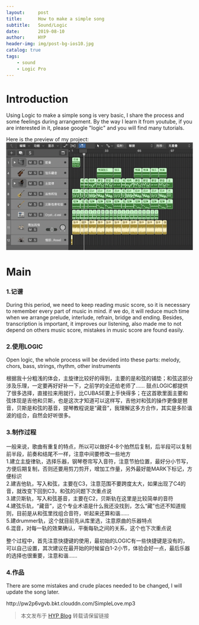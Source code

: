 ```yaml
---
layout:     post
title:      How to make a simple song
subtitle:   Sound/Logic
date:       2019-08-10
author:     HYP
header-img: img/post-bg-ios10.jpg
catalog: true
tags:
    - sound
    - Logic Pro
---
```


# Introduction

Using Logic to make a simple song is very basic, I share the process and some feelings during arrangement. By the way I learn it from youtube, if you are interested in it, please google "logic" and you will find many tutorials.

Here is the preview of my project:
![](https://raw.githubusercontent.com/yipinghan/yipinghan.github.io/master/img/logic面板.png)


# Main

### 1.记谱

During this period, we need to keep reading music score, so it is necessary to remember every part of music in mind. if we do, it will reduce much time when we arrange prelude, interlude, refrain, bridge and ending. Besides, transcription is important, it improves our listening, also made me to not depend on others music score, mistakes in music score are found easily.

	
### 2.使用LOGIC

Open logic, the whole process will be devided into these parts: melody, chors, bass, strings, rhythm, other instruments

根据我十分粗浅的体会，主旋律比较好的得到，主要的是和弦的铺垫；和弦这部分涉及乐理，一定要再好好补一下，之前学的全还给老师了…… 鼓点LOGIC都提供了很多选择，直接拉来用就行，比CUBASE要上手快得多；在这首歌里面主要和弦体现是吉他和贝斯，也是这次才知道可以这样写，吉他对和弦的操作更像是琶音，贝斯是和弦的基音，提琴教程说是“藏音”，我理解这多方合作，其实是多阶谐波的组合，自然会好听很多。

### 3.制作过程

一般来说，歌曲有重复的特点，所以可以做好4-8个拍然后复制，后半段可以复制前半段，前奏和结尾不一样，注意中间要修改一些地方<br>
	1.建立主旋律轨，选择乐器，钢琴卷帘写入音符，注意节拍位置，最好分小节写，方便后期复制，否则还要用剪刀剪开，增加工作量，另外最好能MARK下标记，方便标识<br>
	2.建吉他轨，写入和弦，主要在C3，注意范围不要跨度太大，如果出现了C4的音，就改变下回到C3，和弦的问题下次重点说<br>
	3.建贝斯轨，写入和弦基音，主要在C2，贝斯轨在这里是比较简单的音符<br>
	4.建弦乐轨，“藏音”，这个专业术语是什么我还没找到，怎么“藏”也还不知道规则，目前是从和弦里找组合音符，听起来还算和谐……<br>
	5.建drummer轨，这个就目前先从库里选，注意原曲的乐器特点<br>
	6.混音，对每一轨的效果确认，平衡每轨之间的关系，这个也下次重点说<br>

整个过程中，首先注意快捷键的使用，最初始的LOGIC有一些快捷键是没有的，可以自己设置，其次建议在最开始的时候留白1-2小节，体验会好一点，最后乐器的选择也很重要，注意和谐……

### 4.作品
There are some mistakes and crude places needed to be changed, I will update the song later.

<p>http://pw2p6vgvb.bkt.clouddn.com/SimpleLove.mp3</p>



> 本文发布于 [HYP Blog](http://yipinghan.github.io) 转载请保留链接

